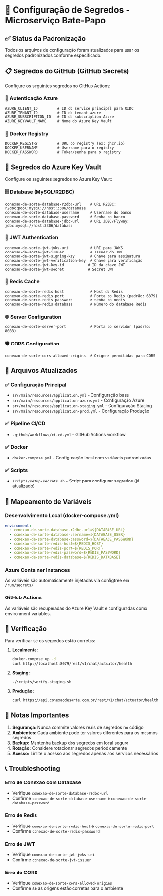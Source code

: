 # 🔐 Configuração de Segredos - Microserviço Bate-Papo

## ✅ Status da Padronização
Todos os arquivos de configuração foram atualizados para usar os segredos padronizados conforme especificado.

## 📋 Segredos do GitHub (GitHub Secrets)

Configure os seguintes segredos no GitHub Actions:

### 🔑 Autenticação Azure
```
AZURE_CLIENT_ID         # ID do service principal para OIDC
AZURE_TENANT_ID         # ID do tenant Azure
AZURE_SUBSCRIPTION_ID   # ID da subscription Azure
AZURE_KEYVAULT_NAME     # Nome do Azure Key Vault
```

### 🐳 Docker Registry
```
DOCKER_REGISTRY         # URL do registry (ex: ghcr.io)
DOCKER_USERNAME         # Username para o registry
DOCKER_PASSWORD         # Token/senha para o registry
```

## 🏦 Segredos do Azure Key Vault

Configure os seguintes segredos no Azure Key Vault:

### 🗄️ Database (MySQL/R2DBC)
```
conexao-de-sorte-database-r2dbc-url    # URL R2DBC: r2dbc:pool:mysql://host:3306/database
conexao-de-sorte-database-username     # Username do banco
conexao-de-sorte-database-password     # Senha do banco
conexao-de-sorte-database-jdbc-url     # URL JDBC/Flyway: jdbc:mysql://host:3306/database
```

### 🔐 JWT Authentication
```
conexao-de-sorte-jwt-jwks-uri          # URI para JWKS
conexao-de-sorte-jwt-issuer            # Issuer do JWT
conexao-de-sorte-jwt-signing-key       # Chave para assinatura
conexao-de-sorte-jwt-verification-key  # Chave para verificação
conexao-de-sorte-jwt-key-id           # ID da chave JWT
conexao-de-sorte-jwt-secret           # Secret JWT
```

### 🚀 Redis Cache
```
conexao-de-sorte-redis-host            # Host do Redis
conexao-de-sorte-redis-port            # Porta do Redis (padrão: 6379)
conexao-de-sorte-redis-password        # Senha do Redis
conexao-de-sorte-redis-database        # Número do database Redis
```

### 🌐 Server Configuration
```
conexao-de-sorte-server-port           # Porta do servidor (padrão: 8083)
```

### 🛡️ CORS Configuration
```
conexao-de-sorte-cors-allowed-origins  # Origens permitidas para CORS
```

## 📁 Arquivos Atualizados

### ✅ Configuração Principal
- `src/main/resources/application.yml` - Configuração base
- `src/main/resources/application-azure.yml` - Configuração Azure
- `src/main/resources/application-staging.yml` - Configuração Staging
- `src/main/resources/application-prod.yml` - Configuração Produção

### ✅ Pipeline CI/CD
- `.github/workflows/ci-cd.yml` - GitHub Actions workflow

### ✅ Docker
- `docker-compose.yml` - Configuração local com variáveis padronizadas

### ✅ Scripts
- `scripts/setup-secrets.sh` - Script para configurar segredos (já atualizado)

## 🔄 Mapeamento de Variáveis

### Desenvolvimento Local (docker-compose.yml)
```yaml
environment:
  - conexao-de-sorte-database-r2dbc-url=${DATABASE_URL}
  - conexao-de-sorte-database-username=${DATABASE_USER}
  - conexao-de-sorte-database-password=${DATABASE_PASSWORD}
  - conexao-de-sorte-redis-host=${REDIS_HOST}
  - conexao-de-sorte-redis-port=${REDIS_PORT}
  - conexao-de-sorte-redis-password=${REDIS_PASSWORD}
  - conexao-de-sorte-redis-database=${REDIS_DATABASE}
```

### Azure Container Instances
As variáveis são automaticamente injetadas via configtree em `/run/secrets/`

### GitHub Actions
As variáveis são recuperadas do Azure Key Vault e configuradas como environment variables.

## 🧪 Verificação

Para verificar se os segredos estão corretos:

1. **Localmente:**
   ```bash
   docker-compose up -d
   curl http://localhost:8079/rest/v1/chat/actuator/health
   ```

2. **Staging:**
   ```bash
   ./scripts/verify-staging.sh
   ```

3. **Produção:**
   ```bash
   curl https://api.conexaodesorte.com.br/rest/v1/chat/actuator/health
   ```

## 🚨 Notas Importantes

1. **Segurança:** Nunca commite valores reais de segredos no código
2. **Ambientes:** Cada ambiente pode ter valores diferentes para os mesmos segredos
3. **Backup:** Mantenha backup dos segredos em local seguro
4. **Rotação:** Considere rotacionar segredos periodicamente
5. **Acesso:** Limite o acesso aos segredos apenas aos serviços necessários

## 📞 Troubleshooting

### Erro de Conexão com Database
- Verifique `conexao-de-sorte-database-r2dbc-url`
- Confirme `conexao-de-sorte-database-username` e `conexao-de-sorte-database-password`

### Erro de Redis
- Verifique `conexao-de-sorte-redis-host` e `conexao-de-sorte-redis-port`
- Confirme `conexao-de-sorte-redis-password`

### Erro de JWT
- Verifique `conexao-de-sorte-jwt-jwks-uri`
- Confirme `conexao-de-sorte-jwt-issuer`

### Erro de CORS
- Verifique `conexao-de-sorte-cors-allowed-origins`
- Confirme se as origens estão corretas para o ambiente
